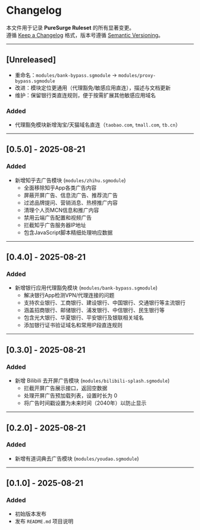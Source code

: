 # Changelog

本文件用于记录 **PureSurge Ruleset** 的所有显著变更。  
遵循 [Keep a Changelog](https://keepachangelog.com/zh-CN/1.0.0/) 格式，版本号遵循 [Semantic Versioning](https://semver.org/lang/zh-CN/)。  

---

## [Unreleased]
- 重命名：`modules/bank-bypass.sgmodule` → `modules/proxy-bypass.sgmodule`
- 改进：模块定位更通用（代理豁免/敏感应用直连），描述与文档更新
- 维护：保留银行类直连规则，便于按需扩展其他敏感应用域名
### Added
- 代理豁免模块新增淘宝/天猫域名直连（`taobao.com`, `tmall.com`, `tb.cn`）

---

## [0.5.0] - 2025-08-21
### Added
- 新增知乎去广告模块 (`modules/zhihu.sgmodule`)
  - 全面移除知乎App各类广告内容
  - 屏蔽开屏广告、信息流广告、推荐流广告
  - 过滤品牌提问、营销消息、热榜推广内容
  - 清理个人页MCN信息和推广内容
  - 禁用云端广告配置和视频广告
  - 拦截知乎广告服务器IP地址
  - 包含JavaScript脚本精细处理响应数据

---

## [0.4.0] - 2025-08-21
### Added
- 新增银行应用代理豁免模块 (`modules/bank-bypass.sgmodule`)
  - 解决银行App检测VPN/代理连接的问题
  - 支持农业银行、工商银行、建设银行、中国银行、交通银行等主流银行
  - 涵盖招商银行、邮储银行、浦发银行、中信银行、民生银行等
  - 包含光大银行、华夏银行、平安银行及银联相关域名
  - 添加银行证书验证域名和常用IP段直连规则

---

## [0.3.0] - 2025-08-21
### Added
- 新增 Bilibili 去开屏广告模块 (`modules/bilibili-splash.sgmodule`)
  - 拦截开屏广告展示接口，返回空数据
  - 处理开屏广告预加载列表，设置时长为 0
  - 将广告时间戳设置为未来时间（2040年）以防止显示

---

## [0.2.0] - 2025-08-21
### Added
- 新增有道词典去广告模块 (`modules/youdao.sgmodule`)

---

## [0.1.0] - 2025-08-21
### Added
- 初始版本发布
- 发布 `README.md` 项目说明
